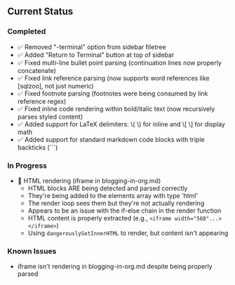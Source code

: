 ## Current Status

### Completed
- ✅ Removed "-terminal" option from sidebar filetree
- ✅ Added "Return to Terminal" button at top of sidebar
- ✅ Fixed multi-line bullet point parsing (continuation lines now properly concatenate)
- ✅ Fixed link reference parsing (now supports word references like [sqlzoo], not just numeric)
- ✅ Fixed footnote parsing (footnotes were being consumed by link reference regex)
- ✅ Fixed inline code rendering within bold/italic text (now recursively parses styled content)
- ✅ Added support for LaTeX delimiters: \\( \\) for inline and \\[ \\] for display math
- ✅ Added support for standard markdown code blocks with triple backticks (```)

### In Progress
- 🔧 HTML rendering (iframe in blogging-in-org.md)
  - HTML blocks ARE being detected and parsed correctly
  - They're being added to the elements array with type 'html'
  - The render loop sees them but they're not actually rendering
  - Appears to be an issue with the if-else chain in the render function
  - HTML content is properly extracted (e.g., `<iframe width="560"...></iframe>`)
  - Using `dangerouslySetInnerHTML` to render, but content isn't appearing

### Known Issues
- iframe isn't rendering in blogging-in-org.md despite being properly parsed
